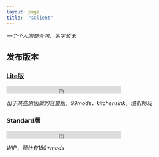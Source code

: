 ```yaml
---
layout: page
title:  "sclient"
---
```

*一个个人向整合包，名字暂无*


## 发布版本


### [**Lite版**](https://sciencmine.github.io/sclient/lite)

<iframe src="https://img.shields.io/badge/%E6%9C%80%E6%96%B0%E7%89%88%E6%9C%AC-1.0.2-informational.svg?style=popout" height="20px" scrolling="no" style="border: none;"></iframe>

*出于某些原因做的轻量版，99mods，kitchensink，渣机畅玩*

### **Standard版**

<iframe src="https://img.shields.io/badge/%E6%9C%80%E6%96%B0%E7%89%88%E6%9C%AC-%E6%97%A0-informational.svg?style=popout" height="20px" scrolling="no" style="border: none;"></iframe>

*WIP，预计有150+mods*
